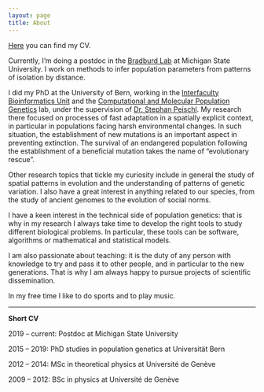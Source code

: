 ```yaml
---
layout: page
title: About
---
```


[Here](../docs/CV.pdf) you can find my CV.

Currently, I’m doing a postdoc in the [Bradburd Lab](http://www.genescape.org/) at Michigan State University. I work on methods to infer population parameters from patterns of isolation by distance.

I did my PhD at the University of Bern, working in the [Interfaculty Bioinformatics Unit](http://www.bioinformatics.unibe.ch/index_eng.html) and the [Computational and Molecular Population Genetics](http://www.cmpg.iee.unibe.ch/index_eng.html) lab, under the supervision of [Dr. Stephan Peischl](http://www.bioinformatics.unibe.ch/about_us/staff/dr_peischl_stephan/index_eng.html). My research there focused on processes of fast adaptation in a spatially explicit context, in particular in populations facing harsh environmental changes. In such situation, the establishment of new mutations is an important aspect in preventing extinction. The survival of an endangered population following the establishment of a beneficial mutation takes the name of “evolutionary rescue”.

Other research topics that tickle my curiosity include in general the study of spatial patterns in evolution and the understanding of patterns of genetic variation. I also have a great interest in anything related to our species, from the study of ancient genomes to the evolution of social norms.

I have a keen interest in the technical side of population genetics: that is why in my research I always take time to develop the right tools to study different biological problems. In particular, these tools can be software, algorithms or mathematical and statistical models.

I am also passionate about teaching: it is the duty of any person with knowledge to try and pass it to other people, and in particular to the new generations. That is why I am always happy to pursue projects of scientific dissemination.

In my free time I like to do sports and to play music.



***
**Short CV**

2019 – current: Postdoc at Michigan State University

2015 – 2019: PhD studies in population genetics at Universität Bern

2012 – 2014: MSc in theoretical physics at Université de Genève

2009 – 2012: BSc in physics at Université de Genève
